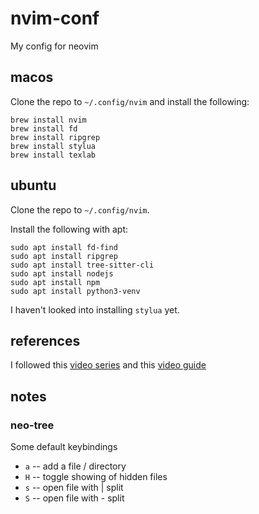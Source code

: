 # nvim-conf

My config for neovim

## macos

Clone the repo to `~/.config/nvim` and install the following:
```
brew install nvim
brew install fd
brew install ripgrep
brew install stylua
brew install texlab
```

## ubuntu

Clone the repo to `~/.config/nvim`.

Install the following with apt:
```
sudo apt install fd-find
sudo apt install ripgrep
sudo apt install tree-sitter-cli
sudo apt install nodejs
sudo apt install npm
sudo apt install python3-venv
```

I haven't looked into installing `stylua` yet.


## references

I followed this [video series](https://www.youtube.com/playlist?list=PLsz00TDipIffreIaUNk64KxTIkQaGguqn)
and this [video guide](https://www.youtube.com/watch?v=6pAG3BHurdM)

## notes

### neo-tree

Some default keybindings

- `a` -- add a file / directory
- `H` -- toggle showing of hidden files
- `s` -- open file with | split
- `S` -- open file with - split
